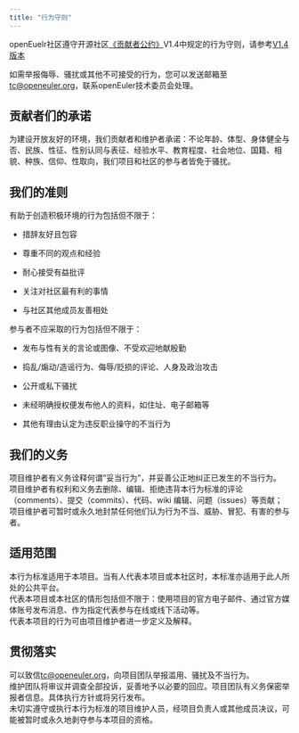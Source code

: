 ```yaml
---
title: "行为守则"
---
```

<ClientOnly>
  <community-conduct />
</ClientOnly>
<div class="other markdown">


openEuelr社区遵守开源社区<a href="https://www.contributor-covenant.org/" target="_blank">《贡献者公约》</a>V1.4中规定的行为守则，请参考<a href="https://www.contributor-covenant.org/zh-cn/version/1/4/code-of-conduct/" target="_blank">V1.4版本</a>

如需举报侮辱、骚扰或其他不可接受的行为，您可以发送邮箱至<tc@openeuler.org>，联系openEuler技术委员会处理。

## 贡献者们的承诺
为建设开放友好的环境，我们贡献者和维护者承诺：不论年龄、体型、身体健全与否、民族、性征、性别认同与表征、经验水平、教育程度、社会地位、国籍、相貌、种族、信仰、性取向，我们项目和社区的参与者皆免于骚扰。

## 我们的准则
有助于创造积极环境的行为包括但不限于：

+ 措辞友好且包容

+ 尊重不同的观点和经验

+ 耐心接受有益批评

+ 关注对社区最有利的事情

+ 与社区其他成员友善相处

参与者不应采取的行为包括但不限于：

+ 发布与性有关的言论或图像、不受欢迎地献殷勤

+ 捣乱/煽动/造谣行为、侮辱/贬损的评论、人身及政治攻击

+ 公开或私下骚扰

+ 未经明确授权便发布他人的资料，如住址、电子邮箱等

+ 其他有理由认定为违反职业操守的不当行为

## 我们的义务

项目维护者有义务诠释何谓“妥当行为”，并妥善公正地纠正已发生的不当行为。<br>
项目维护者有权利和义务去删除、编辑、拒绝违背本行为标准的评论（comments）、提交（commits）、代码、wiki 编辑、问题（issues）等贡献；项目维护者可暂时或永久地封禁任何他们认为行为不当、威胁、冒犯、有害的参与者。

## 适用范围

本行为标准适用于本项目。当有人代表本项目或本社区时，本标准亦适用于此人所处的公共平台。<br>
代表本项目或本社区的情形包括但不限于：使用项目的官方电子邮件、通过官方媒体账号发布消息、作为指定代表参与在线或线下活动等。<br>
代表本项目的行为可由项目维护者进一步定义及解释。

## 贯彻落实

可以致信<tc@openeuler.org>，向项目团队举报滥用、骚扰及不当行为。<br>
维护团队将审议并调查全部投诉，妥善地予以必要的回应。项目团队有义务保密举报者信息。具体执行方针或将另行发布。<br>
未切实遵守或执行本行为标准的项目维护人员，经项目负责人或其他成员决议，可能被暂时或永久地剥夺参与本项目的资格。

</div>